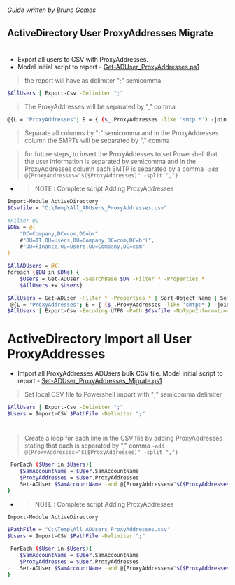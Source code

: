 ###### Guide written by Bruno Gomes
## ActiveDirectory User ProxyAddresses Migrate
> #
* Export all users to CSV with ProxyAddresses. 
* Model initial script to report - [Get-ADUser_ProxyAddresses.ps1](https://github.com/lorthe/ADUser_ProxyAddresses_Migrate/blob/a765048562d01cd6cb60b67a094373f5aa57f181/Get-ADUser_ProxyAddresses.ps1)

> the report will have as delimiter ";" semicomma
```sh
$AllUsers | Export-Csv -Delimiter ";"
```
> The ProxyAddresses will be separated by "," comma
```sh
@{L = "ProxyAddresses"; E = { ($_.ProxyAddresses -like 'smtp:*') -join ","}}
```

> Separate all columns by ";" semicomma and in the ProxyAddresses column the SMPTs will be separated by "," comma

>for future steps, to insert the ProxyAddesses to set Powershell that the user information is separated by semicomma and in the ProxyAddresses column each SMTP is separated by a comma 
``` -add @{ProxyAddresses="$($ProxyAddresses)" -split ","} ```

- > NOTE : Complete script Adding ProxyAddresses 
```sh
Import-Module ActiveDirectory
$Csvfile = "C:\Temp\All_ADUsers_ProxyAddresses.csv"

#Filter OU
$DNs = @(
    "DC=Company,DC=com,DC=br"
    #"OU=IT,OU=Users,OU=Company,DC=com,DC=brl",
    #"OU=Finance,OU=Users,OU=Company,DC=com"
)

$AllADUsers = @()
foreach ($DN in $DNs) {
    $Users = Get-ADUser -SearchBase $DN -Filter * -Properties * 
    $AllUsers += $Users}

$AllUsers = Get-ADUser -Filter * -Properties * | Sort-Object Name | Select-Object DisplayName,SamAccountName,UserPrincipalName,`
 @{L = "ProxyAddresses"; E = { ($_.ProxyAddresses -like 'smtp:*') -join ","}}
$AllUsers | Export-Csv -Encoding UTF8 -Path $Csvfile -NoTypeInformation -Delimiter ";"

```
# ActiveDirectory Import all User ProxyAddresses
* Import all ProxyAddresses ADUsers bulk CSV file.
 Model initial script to report - [Set-ADUser_ProxyAddresses_Migrate.ps1](https://github.com/lorthe/ADUser_ProxyAddresses_Migrate/blob/a765048562d01cd6cb60b67a094373f5aa57f181/Set-ADUser_ProxyAddresses_Migrate.ps1)

> Set local CSV file to Powershell import with ";" semicomma delimiter
```sh
$AllUsers | Export-Csv -Delimiter ";"
$Users = Import-CSV $PathFile -Delimiter ";"
```
> #
> Create a loop for each line in the CSV file by adding ProxyAddresses stating that each is separated by "," comma
> ``` -add @{ProxyAddresses="$($ProxyAddresses)" -split ","} ```

```sh
 ForEach ($User in $Users){
    $SamAccountName = $User.SamAccountName
    $ProxyAddresses = $User.ProxyAddresses
    Set-ADUser $SamAccountName -add @{ProxyAddresses="$($ProxyAddresses)" -split ","}
}
```


- > NOTE : Complete script Adding ProxyAddresses 

```sh
Import-Module ActiveDirectory

$PathFile = "C:\Temp\All_ADUsers_ProxyAddresses.csv"
$Users = Import-CSV $PathFile -Delimiter ";"

 ForEach ($User in $Users){
    $SamAccountName = $User.SamAccountName
    $ProxyAddresses = $User.ProxyAddresses
    Set-ADUser $SamAccountName -add @{ProxyAddresses="$($ProxyAddresses)" -split ","}
}

```
